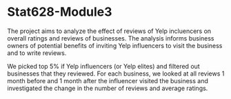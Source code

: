 # Stat628-Module3

The project aims to analyze the effect of reviews of Yelp incluencers on overall ratings and reviews of businesses. The analysis informs business owners of potential benefits of inviting Yelp influencers to visit the business and to write reviews.

We picked top 5% if Yelp influencers (or Yelp elites) and filtered out businesses that they reviewed. For each business, we looked at all reviews 1 month before and 1 month after the influencer visited the business and investigated the change in the number of reviews and average ratings.
